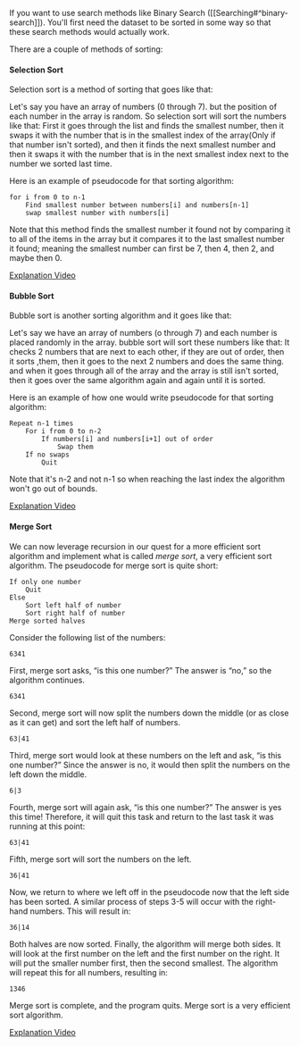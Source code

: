 If you want to use search methods like Binary Search
([[Searching#^binary-search]]). You'll first need the dataset to be sorted in some way so that these search methods would actually work.

There are a couple of methods of sorting:

#### **Selection Sort**

Selection sort is a method of sorting that goes like that:

Let's say you have an array of numbers (0 through 7). but the position of each number in the array is random. So selection sort will sort the numbers like that:
First it goes through the list and finds the smallest number, then it swaps it with the number that is in the smallest index of the array(Only if that number isn't sorted), and then it finds the next smallest number and then it swaps it with the number that is in the next smallest index next to the number we sorted last time.

Here is an example of pseudocode for that sorting algorithm:

```
for i from 0 to n-1
	Find smallest number between numbers[i] and numbers[n-1]
	swap smallest number with numbers[i]
```

Note that this method finds the smallest number it found not by comparing it  to all of the items in the array but it compares it to the last smallest number it found; meaning the smallest number can first be 7, then 4, then 2, and maybe then 0.

[Explanation Video](https://youtu.be/iCx3zwK8Ms8)



#### **Bubble Sort**

Bubble sort is another sorting algorithm and it goes like that:

Let's say we have an array of numbers (o through 7) and each number is placed randomly in the array. bubble sort will sort these numbers like that:
It checks 2 numbers that are next to each other, if they are out of order, then it sorts ,them, then it goes to the next 2 numbers and does the same thing. and when it goes through all of the array and the array is still isn't sorted, then it goes over the same algorithm again and again until it is sorted. 

Here is an example of how one would write pseudocode for that sorting algorithm:

```
Repeat n-1 times
    For i from 0 to n-2
        If numbers[i] and numbers[i+1] out of order
            Swap them
    If no swaps
        Quit
```

Note that it's n-2 and not n-1 so when reaching the last index the algorithm won't go out of bounds.

[Explanation Video](https://youtu.be/iCx3zwK8Ms8?t=4105)
#### **Merge Sort**


We can now leverage recursion in our quest for a more efficient sort algorithm and implement what is called _merge sort_, a very efficient sort algorithm.
The pseudocode for merge sort is quite short:

```
If only one number
    Quit
Else
    Sort left half of number
    Sort right half of number
Merge sorted halves
```

Consider the following list of the numbers:

```
6341
```
First, merge sort asks, “is this one number?” The answer is “no,” so the algorithm continues.

```
6341
```
Second, merge sort will now split the numbers down the middle (or as close as it can get) and sort the left half of numbers.

```
63|41
```

Third, merge sort would look at these numbers on the left and ask, “is this one number?” Since the answer is no, it would then split the numbers on the left down the middle.

```
6|3
```
Fourth, merge sort will again ask, “is this one number?” The answer is yes this time! Therefore, it will quit this task and return to the last task it was running at this point:

```
63|41
```
Fifth, merge sort will sort the numbers on the left.

```
36|41
```
Now, we return to where we left off in the pseudocode now that the left side has been sorted. A similar process of steps 3-5 will occur with the right-hand numbers. This will result in:

```
36|14
```
 Both halves are now sorted. Finally, the algorithm will merge both sides. It will look at the first number on the left and the first number on the right. It will put the smaller number first, then the second smallest. The algorithm will repeat this for all numbers, resulting in:

```
1346
```
Merge sort is complete, and the program quits.
Merge sort is a very efficient sort algorithm.

[Explanation Video](https://youtu.be/iCx3zwK8Ms8?t=6916)
